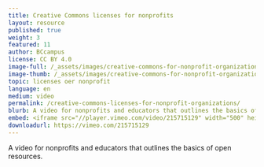 ```yaml
---
title: Creative Commons licenses for nonprofits
layout: resource
published: true
weight: 3
featured: 11
author: BCcampus
license: CC BY 4.0
image-full: /_assets/images/creative-commons-for-nonprofit-organizations-500.jpg
image-thumb: /_assets/images/creative-commons-for-nonprofit-organizations-200.jpg
topic: licenses oer nonprofit
language: en
medium: video
permalink: /creative-commons-licenses-for-nonprofit-organizations/
blurb: A video for nonprofits and educators that outlines the basics of open resources.
embed: <iframe src="//player.vimeo.com/video/215715129" width="500" height="281" frameborder="0" webkitallowfullscreen mozallowfullscreen allowfullscreen></iframe> <p><a href="http://vimeo.com/215715129">Creative Commons Licenses for Non-Profit Organizations</a> from <a href="http://vimeo.com/bccampus">BCcampus</a> on <a href="https://vimeo.com">Vimeo</a>.</p>
downloadurl: https://vimeo.com/215715129
---
```



A video for nonprofits and educators that outlines the basics of open resources.
